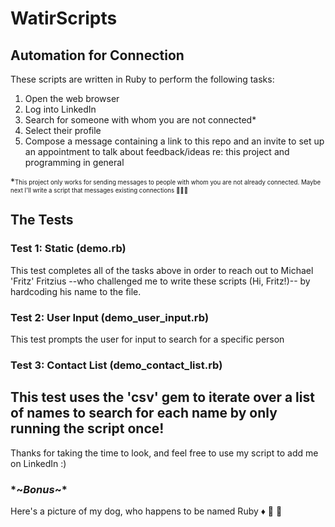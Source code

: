 # WatirScripts

## Automation for Connection

These scripts are written in Ruby to perform the following tasks:
  1. Open the web browser
  2. Log into LinkedIn
  3. Search for someone with whom you are not connected*
  4. Select their profile
  5. Compose a message containing a link to this repo and an invite to set up an appointment to talk about feedback/ideas re: this project and programming in general
  
  *<sub><sup>This project only works for sending messages to people with whom you are not already connected. Maybe next I'll write a script that messages existing connections :thinking::thinking::thinking:</sub></sup> 

## The Tests

### Test 1: Static (demo.rb)
This test completes all of the tasks above in order to reach out to Michael 'Fritz' Fritzius -\-who challenged me to write these scripts (Hi, Fritz!)-\- by hardcoding his name to the file.

### Test 2: User Input (demo_user_input.rb)
This test prompts the user for input to search for a specific person

### Test 3: Contact List (demo_contact_list.rb)
This test uses the 'csv' gem to iterate over a list of names to search for each name by only running the script once!
---

Thanks for taking the time to look, and feel free to use my script to add me on LinkedIn :)


### \*~*Bonus*~\*
Here's a picture of my dog, who happens to be named Ruby :diamonds: :gem: :dog:

